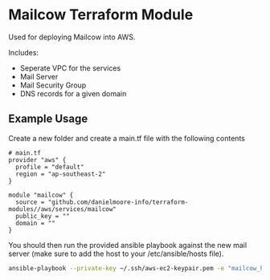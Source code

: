 # Mailcow Terraform Module

Used for deploying Mailcow into AWS.

Includes:
- Seperate VPC for the services
- Mail Server 
- Mail Security Group
- DNS records for a given domain

## Example Usage

Create a new folder and create a main.tf file with the following contents

```text
# main.tf
provider "aws" {
  profile = "default"
  region = "ap-southeast-2"
}

module "mailcow" {
  source = "github.com/danielmoore-info/terraform-modules//aws/services/mailcow"
  public_key = ""
  domain = ""
}
```

You should then run the provided ansible playbook against the new mail server (make sure to add the host to your /etc/ansible/hosts file).

```bash
ansible-playbook --private-key ~/.ssh/aws-ec2-keypair.pem -e "mailcow_hostname=mail.mycsr.cc" .terraform/modules/mailcow/aws/services/mailcow/configuration/mailcow-ansible.yml
```
